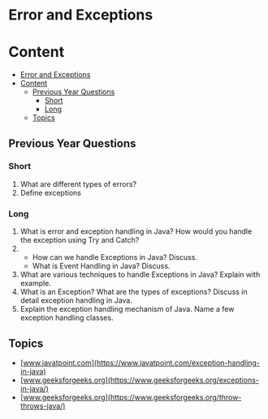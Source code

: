 # Error and Exceptions

# Content

- [Error and Exceptions](#error-and-exceptions)
- [Content](#content)
  - [Previous Year Questions](#previous-year-questions)
    - [Short](#short)
    - [Long](#long)
  - [Topics](#topics)

## Previous Year Questions

### Short

1. What are different types of errors?
2. Define exceptions

### Long

1. What is error and exception handling in Java? How would you handle the exception using
   Try and Catch?
2. - How can we handle Exceptions in Java? Discuss.
   - What is Event Handling in Java? Discuss.
3. What are various techniques to handle Exceptions in Java? Explain with example.
4. What is an Exception? What are the types of exceptions? Discuss in detail exception
   handling in Java.
5. Explain the exception handling mechanism of Java. Name a few exception handling
   classes.

## Topics

- [www.javatpoint.com](https://www.javatpoint.com/exception-handling-in-java)
- [www.geeksforgeeks.org](https://www.geeksforgeeks.org/exceptions-in-java/)
- [www.geeksforgeeks.org](https://www.geeksforgeeks.org/throw-throws-java/)
